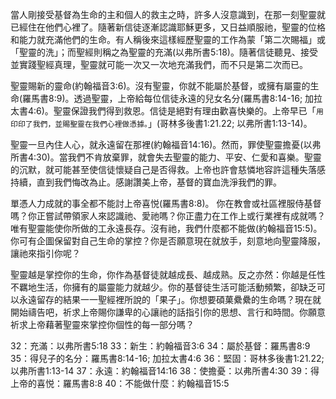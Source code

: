 當人剛接受基督為生命的主和個人的救主之時，許多人沒意識到，在那一刻聖靈就已經住在他們心裡了。隨著新信徒逐漸認識耶穌更多，又日益順服祂，聖靈的位格和能力就充滿他們的生命。有人稱後來這樣經歷聖靈的工作為蒙「第二次賜福」或「聖靈的洗」；而聖經則稱之為聖靈的充滿(以弗所書5:18)。隨著信徒聽見、接受並實踐聖經真理，聖靈就可能一次又一次地充滿我們，而不只是第二次而已。

聖靈賜新的靈命(約翰福音3:6)。沒有聖靈，你就不能屬於基督，或擁有屬靈的生命(羅馬書8:9)。透過聖靈，上帝給每位信徒永遠的兒女名分(羅馬書8:14-16; 加拉太書4:6)。聖靈保證我們得到救恩。信徒是絕對有理由歡喜快樂的。上帝早已「`用印印了我們，並賜聖靈在我們心裡做憑據。`」(哥林多後書1:21.22; 以弗所書1:13-14)。

聖靈一旦內住人心，就永遠留在那裡(約翰福音14:16)。然而，罪使聖靈擔憂(以弗所書4:30)。當我們不肯放棄罪，就會失去聖靈的能力、平安、仁愛和喜樂。聖靈的沉默，就可能甚至使信徒懷疑自己是否得救。上帝也許會慈憐地容許這種失落感持續，直到我們悔改為止。感謝讚美上帝，基督的寶血洗淨我們的罪。

單憑人力成就的事全都不能討上帝喜悦(羅馬書8:8)。 你在教會或社區裡服侍基督嗎？你正嘗試帶領家人來認識祂、愛祂嗎？你正盡力在工作上或行業裡有成就嗎？唯有聖靈能使你所做的工永遠長存。沒有祂，我們什麼都不能做(約翰福音15:5)。你可有企圖保留對自己生命的掌控？你是否願意現在就放手，刻意地向聖靈降服，讓祂來指引你呢？

聖靈越是掌控你的生命，你作為基督徒就越成長、越成熟。反之亦然：你越是任性不羈地生活，你擁有的屬靈能力就越少。你的基督徒生活可能活動頻繁，卻缺乏可以永遠留存的結果一一聖經裡所說的「果子」。你想要碩菓纍纍的生命嗎？現在就開始禱告吧，祈求上帝賜你謙卑的心讓祂的話指引你的思想、言行和時間。你願意祈求上帝藉著聖靈來掌控你個性的每一部分嗎？

32：充滿：以弗所書5:18
33：新生：約翰福音3:6
34：屬於基督：羅馬書8:9
35：得兒子的名分：羅馬書8:14-16; 加拉太書4:6
36：堅固：哥林多後書1:21.22; 以弗所書1:13-14
37：永遠：約翰福音14:16
38：使擔憂：以弗所書4:30
39：得上帝的喜悦：羅馬書8:8
40：不能做什麼：約翰福音15:5
